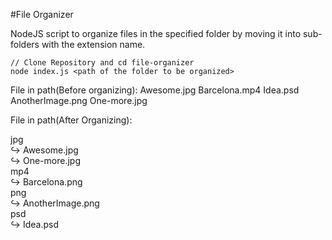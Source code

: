 #File Organizer

NodeJS script to organize files in the specified folder by moving it into sub-folders with the extension name.

```
// Clone Repository and cd file-organizer
node index.js <path of the folder to be organized>
```

File in path(Before organizing):
Awesome.jpg
Barcelona.mp4
Idea.psd
AnotherImage.png
One-more.jpg

File in path(After Organizing):

jpg<br />↪ Awesome.jpg<br />↪ One-more.jpg<br />
mp4<br />↪ Barcelona.png<br />
png<br />↪ AnotherImage.png<br />
psd<br />↪ Idea.psd
